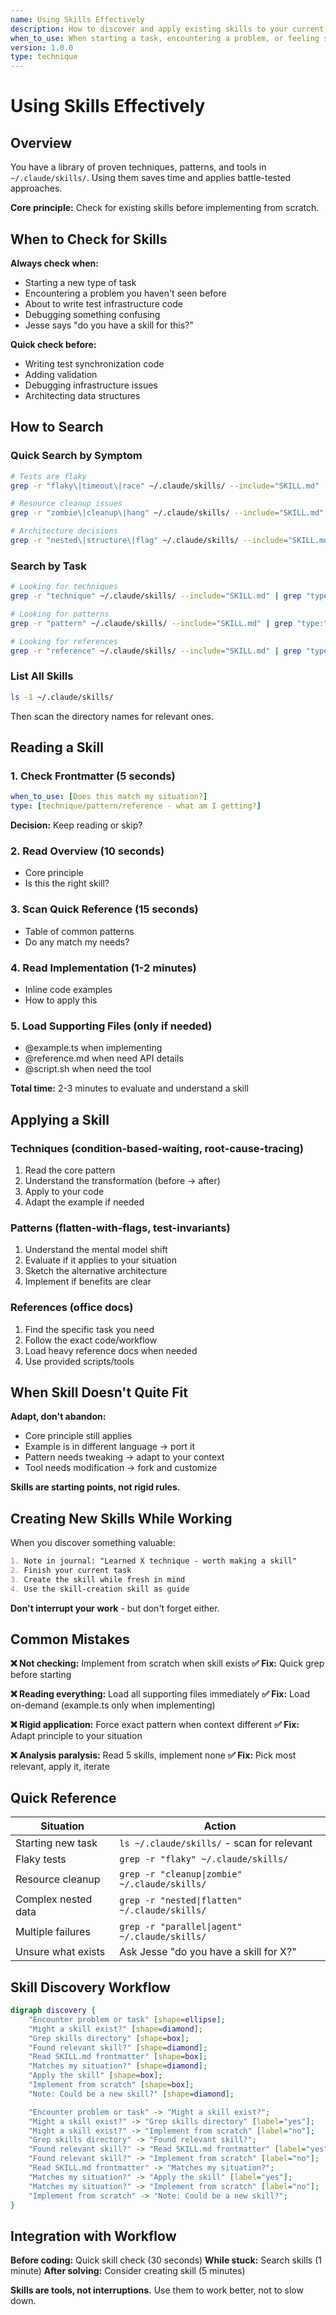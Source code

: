 ```yaml
---
name: Using Skills Effectively
description: How to discover and apply existing skills to your current work
when_to_use: When starting a task, encountering a problem, or feeling stuck
version: 1.0.0
type: technique
---
```


# Using Skills Effectively

## Overview

You have a library of proven techniques, patterns, and tools in `~/.claude/skills/`. Using them saves time and applies battle-tested approaches.

**Core principle:** Check for existing skills before implementing from scratch.

## When to Check for Skills

**Always check when:**
- Starting a new type of task
- Encountering a problem you haven't seen before
- About to write test infrastructure code
- Debugging something confusing
- Jesse says "do you have a skill for this?"

**Quick check before:**
- Writing test synchronization code
- Adding validation
- Debugging infrastructure issues
- Architecting data structures

## How to Search

### Quick Search by Symptom

```bash
# Tests are flaky
grep -r "flaky\|timeout\|race" ~/.claude/skills/ --include="SKILL.md"

# Resource cleanup issues
grep -r "zombie\|cleanup\|hang" ~/.claude/skills/ --include="SKILL.md"

# Architecture decisions
grep -r "nested\|structure\|flag" ~/.claude/skills/ --include="SKILL.md"
```

### Search by Task

```bash
# Looking for techniques
grep -r "technique" ~/.claude/skills/ --include="SKILL.md" | grep "type:"

# Looking for patterns
grep -r "pattern" ~/.claude/skills/ --include="SKILL.md" | grep "type:"

# Looking for references
grep -r "reference" ~/.claude/skills/ --include="SKILL.md" | grep "type:"
```

### List All Skills

```bash
ls -1 ~/.claude/skills/
```

Then scan the directory names for relevant ones.

## Reading a Skill

### 1. Check Frontmatter (5 seconds)
```yaml
when_to_use: [Does this match my situation?]
type: [technique/pattern/reference - what am I getting?]
```

**Decision:** Keep reading or skip?

### 2. Read Overview (10 seconds)
- Core principle
- Is this the right skill?

### 3. Scan Quick Reference (15 seconds)
- Table of common patterns
- Do any match my needs?

### 4. Read Implementation (1-2 minutes)
- Inline code examples
- How to apply this

### 5. Load Supporting Files (only if needed)
- @example.ts when implementing
- @reference.md when need API details
- @script.sh when need the tool

**Total time:** 2-3 minutes to evaluate and understand a skill

## Applying a Skill

### Techniques (condition-based-waiting, root-cause-tracing)
1. Read the core pattern
2. Understand the transformation (before → after)
3. Apply to your code
4. Adapt the example if needed

### Patterns (flatten-with-flags, test-invariants)
1. Understand the mental model shift
2. Evaluate if it applies to your situation
3. Sketch the alternative architecture
4. Implement if benefits are clear

### References (office docs)
1. Find the specific task you need
2. Follow the exact code/workflow
3. Load heavy reference docs when needed
4. Use provided scripts/tools

## When Skill Doesn't Quite Fit

**Adapt, don't abandon:**
- Core principle still applies
- Example is in different language → port it
- Pattern needs tweaking → adapt to your context
- Tool needs modification → fork and customize

**Skills are starting points, not rigid rules.**

## Creating New Skills While Working

When you discover something valuable:

```markdown
1. Note in journal: "Learned X technique - worth making a skill"
2. Finish your current task
3. Create the skill while fresh in mind
4. Use the skill-creation skill as guide
```

**Don't interrupt your work** - but don't forget either.

## Common Mistakes

**❌ Not checking:** Implement from scratch when skill exists
**✅ Fix:** Quick grep before starting

**❌ Reading everything:** Load all supporting files immediately
**✅ Fix:** Load on-demand (example.ts only when implementing)

**❌ Rigid application:** Force exact pattern when context different
**✅ Fix:** Adapt principle to your situation

**❌ Analysis paralysis:** Read 5 skills, implement none
**✅ Fix:** Pick most relevant, apply it, iterate

## Quick Reference

| Situation | Action |
|-----------|--------|
| Starting new task | `ls ~/.claude/skills/` - scan for relevant |
| Flaky tests | `grep -r "flaky" ~/.claude/skills/` |
| Resource cleanup | `grep -r "cleanup\|zombie" ~/.claude/skills/` |
| Complex nested data | `grep -r "nested\|flatten" ~/.claude/skills/` |
| Multiple failures | `grep -r "parallel\|agent" ~/.claude/skills/` |
| Unsure what exists | Ask Jesse "do you have a skill for X?" |

## Skill Discovery Workflow

```dot
digraph discovery {
    "Encounter problem or task" [shape=ellipse];
    "Might a skill exist?" [shape=diamond];
    "Grep skills directory" [shape=box];
    "Found relevant skill?" [shape=diamond];
    "Read SKILL.md frontmatter" [shape=box];
    "Matches my situation?" [shape=diamond];
    "Apply the skill" [shape=box];
    "Implement from scratch" [shape=box];
    "Note: Could be a new skill?" [shape=diamond];

    "Encounter problem or task" -> "Might a skill exist?";
    "Might a skill exist?" -> "Grep skills directory" [label="yes"];
    "Might a skill exist?" -> "Implement from scratch" [label="no"];
    "Grep skills directory" -> "Found relevant skill?";
    "Found relevant skill?" -> "Read SKILL.md frontmatter" [label="yes"];
    "Found relevant skill?" -> "Implement from scratch" [label="no"];
    "Read SKILL.md frontmatter" -> "Matches my situation?";
    "Matches my situation?" -> "Apply the skill" [label="yes"];
    "Matches my situation?" -> "Implement from scratch" [label="no"];
    "Implement from scratch" -> "Note: Could be a new skill?";
}
```

## Integration with Workflow

**Before coding:** Quick skill check (30 seconds)
**While stuck:** Search skills (1 minute)
**After solving:** Consider creating skill (5 minutes)

**Skills are tools, not interruptions.** Use them to work better, not to slow down.
